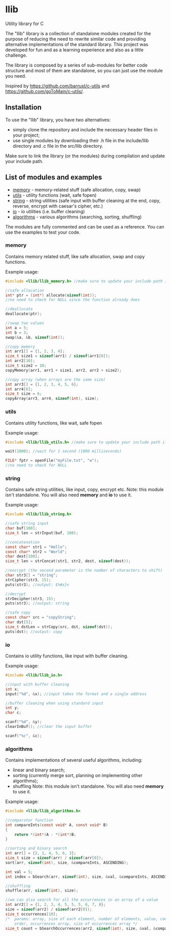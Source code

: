 # llib

Utility library for C

The "llib" library is a collection of standalone modules created for the purpose of reducing the need to rewrite similar code and providing alternative implementations of the standard library. This project was developed for fun and as a learning experience and also as a little challenge.

The library is composed by a series of sub-modules for better code structure and most of them are standalone, so you can just use the module you need.

Inspired by https://github.com/barrust/c-utils and https://github.com/goToMain/c-utils/.

## Installation

To use the "llib" library, you have two alternatives:
- simply clone the repository and include the necessary header files in your project;
- use single modules by downloading their .h file in the include/llib directory and .c file in the src/llib directory.

Make sure to link the library (or the modules) during compilation and update your include path.

## List of modules and examples

- [memory](#memory) - memory-related stuff (safe allocation, copy, swap)
- [utils](#utils) - utility functions (wait, safe fopen)
- [string](#string) - string utilities (safe input with buffer cleaning at the end, copy, reverse, encrypt with caesar's cipher, etc.)
- [io](#io) - io utilities (i.e. buffer cleaning)
- [algorithms](#algorithms) - various algorithms (searching, sorting, shuffling)

The modules are fully commented and can be used as a reference.
You can use the examples to test your code.

### memory
Contains memory related stuff, like safe allocation, swap and copy functions.

Example usage:
```c
#include <llib/llib_memory.h> //make sure to update your include path if you use this notation

//safe allocation
int* ptr = (int*) allocate(sizeof(int));
//no need to check for NULL since the function already does

//deallocate
deallocate(ptr);

//swap two values
int a = 5;
int b = 3;
swap(&a, &b, sizeof(int));

//copy memory
int arr1[] = {1, 2, 3, 4};
size_t size1 = sizeof(arr1) / sizeof(arr1[0]);
int arr2[10];
size_t size2 = 10;
copyMemory(arr1, arr1 + size1, arr2, arr2 + size2);

//copy array (when arrays are the same size)
int arr3[] = {1, 2, 3, 4, 5, 6};
int arr4[6];
size_t size = 6;
copyArray(arr3, arr4, sizeof(int), size);
```

### utils
Contains utility functions, like wait, safe fopen

Example usage:
```c
#include <llib/llib_utils.h> //make sure to update your include path if you use this notation

wait(1000); //wait for 1 second (1000 milliseconds)

FILE* fptr = openFile("myFile.txt", "w");
//no need to check for NULL
```

### string
Contains safe string utilities, like input, copy, encrypt etc.
Note: this module isn't standalone. You will also need **memory** and **io** to use it.

Example usage:
```c
#include <llib/llib_string.h>

//safe string input
char buf[100];
size_t len = strInput(buf, 100);

//concatenation
const char* str1 = "Hello";
const char* str2 = "World";
char dest[100];
size_t len = strConcat(str1, str2, dest, sizeof(dest));

//encrypt (the second parameter is the number of characters to shift)
char str3[] = "string";
strCipher(str3, 15);
puts(str3); //output: $%#x}v

//decrypt
strDecipher(str3, 15);
puts(str3); //output: string

//safe copy
const char* src = "copyString";
char dst[5];
size_t dstLen = strCopy(src, dst, sizeof(dst));
puts(dst); //output: copy
```

### io
Contains io utility functions, like input with buffer cleaning.

Example usage:
```c
#include <llib/llib_io.h>

//input with buffer cleaning
int x;
input("%d", &x); //input takes the format and a single address

//buffer cleaning when using standard input
int y;
char c;

scanf("%d", &y);
clearInBuf(); //clear the input buffer

scanf("%c", &c);
```

### algorithms
Contains implementations of several useful algorithms, including:
- linear and binary search;
- sorting (currently merge sort, planning on implementing other algorithms);
- shuffling
Note: this module isn't standalone. You will also need **memory** to use it.

Example usage:
```c
#include <llib/llib_algorithms.h>

//comparator function
int compareInts(const void* A, const void* B)
{
    return *(int*)A - *(int*)B;
}

//sorting and binary search
int arr[] = {2, 1, 4, 5, 6, 3};
size_t size = sizeof(arr) / sizeof(arr[0]);
sort(arr, sizeof(int), size, &compareInts, ASCENDING);

int val = 5;
int index = bSearch(arr, sizeof(int), size, &val, &compareInts, ASCENDING);

//shuffling
shuffle(arr, sizeof(int), size);

//we can also search for all the occurrences in an array of a value
int arr2[] = {1, 2, 3, 4, 5, 5, 5, 6, 7, 8};
size = sizeof(arr2) / sizeof(arr2[0]);
size_t occurrences[10];
/*  params: array, size of each element, number of elements, value, comparator function, 
    order, occurrences array, size of occurrences array */
size_t count = bSearchOccurrences(arr2, sizeof(int), size, &val, &compareInts, ASCENDING, occurrences, 10);
```